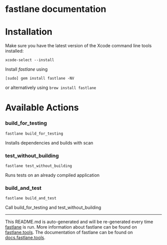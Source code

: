 fastlane documentation
================
# Installation

Make sure you have the latest version of the Xcode command line tools installed:

```
xcode-select --install
```

Install _fastlane_ using
```
[sudo] gem install fastlane -NV
```
or alternatively using `brew install fastlane`

# Available Actions
### build_for_testing
```
fastlane build_for_testing
```
Installs dependencies and builds with scan
### test_without_building
```
fastlane test_without_building
```
Runs tests on an already compiled application
### build_and_test
```
fastlane build_and_test
```
Call build_for_testing and test_without_building

----

This README.md is auto-generated and will be re-generated every time [fastlane](https://fastlane.tools) is run.
More information about fastlane can be found on [fastlane.tools](https://fastlane.tools).
The documentation of fastlane can be found on [docs.fastlane.tools](https://docs.fastlane.tools).
